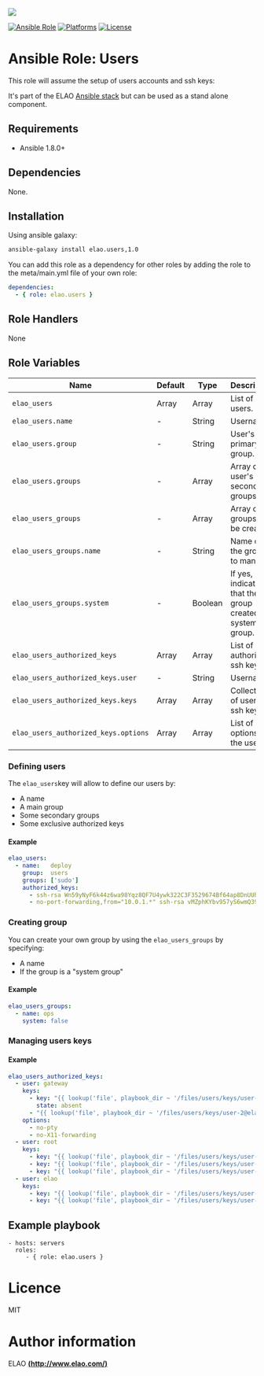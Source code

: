 <img src="http://www.elao.com/images/corpo/logo_red_small.png"/>

[![Ansible Role](https://img.shields.io/ansible/role/5535.svg?style=plastic)](https://galaxy.ansible.com/list#/roles/5535) [![Platforms](https://img.shields.io/badge/platforms-debian-lightgrey.svg?style=plastic)](#) [![License](http://img.shields.io/:license-mit-lightgrey.svg?style=plastic)](#)

# Ansible Role: Users

This role will assume the setup of users accounts and ssh keys:

It's part of the ELAO <a href="http://www.manalas.com" target="_blank">Ansible stack</a> but can be used as a stand alone component.

## Requirements

- Ansible 1.8.0+

## Dependencies

None.

## Installation

Using ansible galaxy:

```bash
ansible-galaxy install elao.users,1.0
```
You can add this role as a dependency for other roles by adding the role to the meta/main.yml file of your own role:

```yaml
dependencies:
  - { role: elao.users }
```

## Role Handlers

None

## Role Variables

| Name                                 | Default | Type        | Description                                                 |
| -------------------------------------| ------- | ----------- | ----------------------------------------------------------- |
| `elao_users`                         | Array   | Array       | List of unix users.                                         |
| `elao_users.name`                    | -       | String      | Username.                                                   |
| `elao_users.group`                   | -       | String      | User's primary group.                                       |
| `elao_users.groups`                  | -       | Array       | Array of user's secondary groups.                           |
| `elao_users_groups`                  | -       | Array       | Array of groups to be created.                              |
| `elao_users_groups.name`             | -       | String      | Name of the group to manage.                                |
| `elao_users_groups.system`           | -       | Boolean     | If yes, indicates that the group created is a system group. |
| `elao_users_authorized_keys`         | Array   | Array       | List of authorized ssh keys                                 |
| `elao_users_authorized_keys.user`    | -       | String      | Username.                                                   |
| `elao_users_authorized_keys.keys`    | Array   | Array       | Collection of user's ssh keys.                              |
| `elao_users_authorized_keys.options` | Array   | Array       | List of ssh options for the user.                           |

### Defining users

The `elao_users`key will allow to define our users by:

- A name
- A main group
- Some secondary groups
- Some exclusive authorized keys

#### Example

```yaml
elao_users:
  - name:   deploy
    group:  users
    groups: ['sudo']
    authorized_keys:
      - ssh-rsa Wn59yNyF6k44z6wa98Yqz8QF7U4ywk322C3F3529674Bf64ap8DnUUh9937dSyCFu5wCg22P8d66gS3A95Pp2E4xB6Uge22QrFE34kQsZNTZHdzm9j644JQu7dRczq4cTRRxWpwm98tBYQ36zHdJw7aVX455vf524HmXsV4ed8uDr5p5633d5zCn4ZhnvUW9P8vj5TX5WB67r62ZYPQ22Bt523kS9jW5FCRh77dc5ya6ANX7y7b7q2EaG3N9dFgpwXAYZhbSxGCazbyYpyaQWDQZRWuBsJmDfuCMrtYTHmAPUvgwFZdAtZyzupHdPmYXAFrVBKjwuSYARCCAcZdPXQEqxxeGUKnwaZzhwDyhbTfKumRekYWS foo.bar@example.com
      - no-port-forwarding,from="10.0.1.*" ssh-rsa vMZphKYbv957yS6wmQ3984dbaG9Vf3XRwJW3MKZ2nK3q5vb6gb7ZPFAuV4y87XeNT9ZB7Q3Y5jnZ5q7vxG7G6YY4tS8q568g22va4P6AG8ScT32V4XyyeDh8EVdgKj3sGV24s36Q3jN8585w2BU2BfHC8t4M44H8nQDhtZMQkRrTgUh5MxZ5MfkKTWRD45rk6HP2g2SX8G5S6e5JU6E28hPNV34f6ZE8AJpKev35dc7T996vB22W8btvQPZ3RZRfCxPknHHZMdfhxpNrDdKKkRFFEVyGGzKbyShUHySTbefYDWbZbgvRSzVcwsjutfWFYSmgmaqTpckaCwVfWRKDNrfeFtZcVkpvCYQjwMWchssZnxZFeHnM bar.foo@example.com
```

### Creating group

You can create your own group by using the `elao_users_groups` by specifying: 

- A name
- If the group is a "system group"

#### Example

```yaml
elao_users_groups:
  - name: ops
    system: false
```

### Managing users keys

#### Example

```yaml
elao_users_authorized_keys:
  - user: gateway
    keys:
      - key: "{{ lookup('file', playbook_dir ~ '/files/users/keys/user-1@elao.com.pub') }}"
        state: absent
      - "{{ lookup('file', playbook_dir ~ '/files/users/keys/user-2@elao.com.pub') }}"
    options:
      - no-pty
      - no-X11-forwarding
  - user: root
    keys:
      - key: "{{ lookup('file', playbook_dir ~ '/files/users/keys/user-1@elao.com.pub') }}"
      - key: "{{ lookup('file', playbook_dir ~ '/files/users/keys/user-2@elao.com.pub') }}"
      - key: "{{ lookup('file', playbook_dir ~ '/files/users/keys/user-3@elao.com.pub') }}"
  - user: elao
    keys:
      - key: "{{ lookup('file', playbook_dir ~ '/files/users/keys/user-3@elao.com.pub') }}"
      - key: "{{ lookup('file', playbook_dir ~ '/files/users/keys/user-4@elao.com.pub') }}"
```

## Example playbook

    - hosts: servers
      roles:
         - { role: elao.users }

# Licence

MIT

# Author information

ELAO [**(http://www.elao.com/)**](http://www.elao.com)
